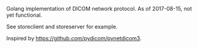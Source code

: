 Golang implementation of DICOM network protocol.
As of 2017-08-15, not yet functional.

See storeclient and storeserver for example.

Inspired by https://github.com/pydicom/pynetdicom3.
